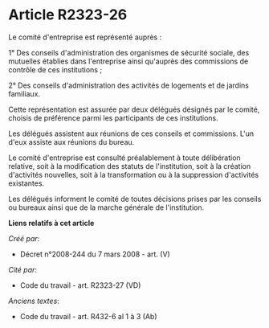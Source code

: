 # Article R2323-26

Le comité d'entreprise est représenté auprès :

1° Des conseils d'administration des organismes de sécurité sociale, des mutuelles établies dans l'entreprise ainsi qu'auprès
des commissions de contrôle de ces institutions ;

2° Des conseils d'administration des activités de logements et de jardins familiaux.

Cette représentation est assurée par deux délégués désignés par le comité, choisis de préférence parmi les participants de
ces institutions.

Les délégués assistent aux réunions de ces conseils et commissions. L'un d'eux assiste aux réunions du bureau.

Le comité d'entreprise est consulté préalablement à toute délibération relative, soit à la modification des statuts de
l'institution, soit à la création d'activités nouvelles, soit à la transformation ou à la suppression d'activités existantes.

Les délégués informent le comité de toutes décisions prises par les conseils ou bureaux ainsi que de la marche générale de
l'institution.

**Liens relatifs à cet article**

_Créé par_:

  - Décret n°2008-244 du 7 mars 2008 - art. (V)

_Cité par_:

  - Code du travail - art. R2323-27 (VD)

_Anciens textes_:

  - Code du travail - art. R432-6 al 1 à 3 (Ab)
